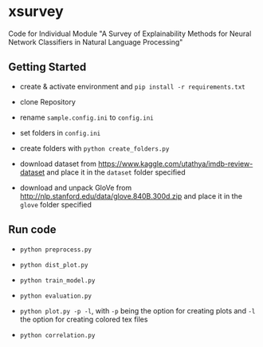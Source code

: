 # xsurvey

Code for Individual Module "A Survey of Explainability Methods for Neural Network Classifiers in Natural Language Processing"

## Getting Started

* create & activate environment and `pip install -r requirements.txt`

* clone Repository

* rename `sample.config.ini` to `config.ini`

* set folders in `config.ini`

* create folders with `python create_folders.py`

* download dataset from https://www.kaggle.com/utathya/imdb-review-dataset and place it in the `dataset` folder specified

* download and unpack GloVe from http://nlp.stanford.edu/data/glove.840B.300d.zip and place it in the `glove` folder specified

## Run code

* `python preprocess.py`

* `python dist_plot.py`

* `python train_model.py`

* `python evaluation.py`

* `python plot.py -p -l`, with `-p` being the option for creating plots and `-l` the option for creating colored tex files

* `python correlation.py`